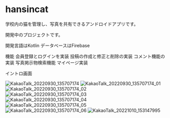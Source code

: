 # hansincat

学校内の猫を管理し、写真を共有できるアンドロイドアプリです。

開発中のプロジェクトです。

開発言語はKotlin
データベースはFirebase

機能
会員登録とログインを実装
投稿の作成と修正と削除の実装
コメント機能の実装
写真掲示物検索機能
マイページ実装



イントロ画面

![KakaoTalk_20220930_135707174](https://user-images.githubusercontent.com/79002803/193193508-699a5b04-8617-4803-b79f-45c4987d5cf6.jpg)
![KakaoTalk_20220930_135707174_01](https://user-images.githubusercontent.com/79002803/193193513-e135c815-b110-47c9-b461-b9362096aa71.jpg)
![KakaoTalk_20220930_135707174_02](https://user-images.githubusercontent.com/79002803/193193515-3e618eed-1fc2-49e5-9cdf-e9c32f29ad02.jpg)
![KakaoTalk_20220930_135707174_03](https://user-images.githubusercontent.com/79002803/193193516-d5fc3a82-be46-4f17-b528-f99a388dfeaf.jpg)
![KakaoTalk_20220930_135707174_04](https://user-images.githubusercontent.com/79002803/193193520-1f170d81-87fa-4f97-8ec0-8952cde90cc6.jpg)
![KakaoTalk_20220930_135707174_05](https://user-images.githubusercontent.com/79002803/193193521-805ffdef-6fc6-47c5-8242-355714f50e1e.jpg)
![KakaoTalk_20220930_135707174_06](https://user-images.githubusercontent.com/79002803/193193526-0ef0cdfc-a1b7-4f5b-ab0f-f4b38160fbd0.jpg)
![KakaoTalk_20221010_153147995](https://user-images.githubusercontent.com/79002803/194809362-88c73ada-8c8e-4905-a891-dcacf8dee9cc.png)
